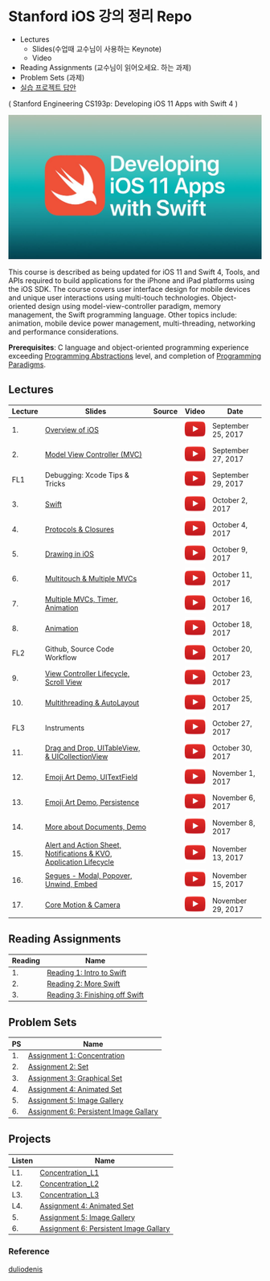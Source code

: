 # Stanford iOS 강의 정리 Repo
* Lectures
  * Slides(수업때 교수님이 사용하는 Keynote)
  * Video
* Reading Assignments (교수님이 읽어오세요. 하는 과제)
* Problem Sets (과제)
* [실습 프로젝트 답안](https://github.com/BestKora/CS193P-Fall-2017-DEMO)

( Stanford Engineering CS193p: Developing iOS 11 Apps with Swift 4 )

![](art/iTunesU.jpg?raw=true)

This course is described as being updated for iOS 11 and Swift 4, Tools, and APIs required to build applications for the iPhone and iPad platforms using the iOS SDK. The course covers user interface design for mobile devices and unique user interactions using multi-touch technologies. Object-oriented design using model-view-controller paradigm, memory management, the Swift programming language. Other topics include: animation, mobile device power management, multi-threading, networking and performance considerations.

**Prerequisites**: C language and object-oriented programming experience exceeding [Programming Abstractions](https://see.stanford.edu/Course/CS106B) level, and completion of [Programming Paradigms](https://see.stanford.edu/Course/CS107).

## Lectures
| Lecture | Slides | Source | Video | Date
| ------------- | ------------- | ------------- | ------------- | -------------
| 1. | [Overview of iOS](slides/Lecture-1-Slides.pdf) |  | [![](art/play.png?raw=true)](https://www.youtube.com/watch?v=z9IXfYHhKYI&index=1&list=PL_l7vS8VbNDFBiKIL3fEQhkKXTYsncsvN) | September 25, 2017
| 2. | [Model View Controller (MVC)](slides/Lecture-2-Slides.pdf) |  | [![](art/play.png?raw=true)](https://www.youtube.com/watch?v=4iGdu4IWMFc&index=2&list=PL_l7vS8VbNDFBiKIL3fEQhkKXTYsncsvN) | September 27, 2017
| FL1 | Debugging: Xcode Tips & Tricks |  | [![](art/play.png?raw=true)](https://www.youtube.com/watch?v=7CeXdDGjsVU&index=19&list=PL_l7vS8VbNDFBiKIL3fEQhkKXTYsncsvN) | September 29, 2017
| 3. | [Swift](slides/Lecture-3-Slides.pdf) |  | [![](art/play.png?raw=true)](https://www.youtube.com/watch?v=88husjydCWY&index=3&list=PL_l7vS8VbNDFBiKIL3fEQhkKXTYsncsvN) | October 2, 2017
| 4. | [Protocols & Closures](slides/Lecture-4-Slides.pdf) |  | [![](art/play.png?raw=true)](https://www.youtube.com/watch?v=RGMKmhy-eWE&list=PL_l7vS8VbNDFBiKIL3fEQhkKXTYsncsvN&index=4) | October 4, 2017
| 5. | [Drawing in iOS](slides/Lecture-5-Slides.pdf) | | [![](art/play.png?raw=true)](https://www.youtube.com/watch?v=pOO0pz0gPLk&list=PL_l7vS8VbNDFBiKIL3fEQhkKXTYsncsvN&index=5) | October 9, 2017
| 6. | [Multitouch & Multiple MVCs](slides/Lecture-6-Slides.pdf) | | [![](art/play.png?raw=true)](https://www.youtube.com/watch?v=N_PyNplrhys&index=6&list=PL_l7vS8VbNDFBiKIL3fEQhkKXTYsncsvN) | October 11, 2017
| 7. | [Multiple MVCs, Timer, Animation](slides/Lecture-7-Slides.pdf) | | [![](art/play.png?raw=true)](https://www.youtube.com/watch?v=diihWsxOsDk&index=7&list=PL_l7vS8VbNDFBiKIL3fEQhkKXTYsncsvN) | October 16, 2017
| 8. | [Animation](slides/Lecture-8-Slides.pdf) | | [![](art/play.png?raw=true)](https://www.youtube.com/watch?v=5w9lu9ABJzE&index=8&list=PL_l7vS8VbNDFBiKIL3fEQhkKXTYsncsvN) | October 18, 2017
| FL2 | Github, Source Code Workflow |  | [![](art/play.png?raw=true)](https://www.youtube.com/watch?v=P8gyK-_auNk&list=PL_l7vS8VbNDFBiKIL3fEQhkKXTYsncsvN&index=18) | October 20, 2017
| 9. | [View Controller Lifecycle, Scroll View](slides/Lecture-9-Slides.pdf) | |  [![](art/play.png?raw=true)](https://www.youtube.com/watch?v=QjrMau1WmmU&index=9&list=PL_l7vS8VbNDFBiKIL3fEQhkKXTYsncsvN) | October 23, 2017
| 10. | [Multithreading & AutoLayout](slides/Lecture-10-Slides.pdf) |  |  [![](art/play.png?raw=true)](https://www.youtube.com/watch?v=U1G8f6F3PyQ&list=PL_l7vS8VbNDFBiKIL3fEQhkKXTYsncsvN&index=10) | October 25, 2017
| FL3 | Instruments |  | [![](art/play.png?raw=true)](https://www.youtube.com/watch?v=BCNlw9rhEe0&list=PL_l7vS8VbNDFBiKIL3fEQhkKXTYsncsvN&index=20) | October 27, 2017
| 11. | [Drag and Drop, UITableView, & UICollectionView](slides/Lecture-11-Slides.pdf) | | [![](art/play.png?raw=true)](https://www.youtube.com/watch?v=hore835-Mj4&list=PL_l7vS8VbNDFBiKIL3fEQhkKXTYsncsvN&index=11) | October 30, 2017
| 12. | [Emoji Art Demo, UITextField](slides/Lecture-12-Slides.pdf) | | [![](art/play.png?raw=true)](https://www.youtube.com/watch?v=qCJ79tknk1I&index=12&list=PL_l7vS8VbNDFBiKIL3fEQhkKXTYsncsvN) | November 1, 2017
| 13. | [Emoji Art Demo, Persistence](slides/Lecture-13-Slides.pdf) | | [![](art/play.png?raw=true)](https://www.youtube.com/watch?v=9o-NSIiCHpg&list=PL_l7vS8VbNDFBiKIL3fEQhkKXTYsncsvN&index=13) | November 6, 2017
| 14. | [More about Documents, Demo](slides/Lecture-14-Slides.pdf) | | [![](art/play.png?raw=true)](https://www.youtube.com/watch?v=zKHcLLza_Es&index=14&list=PL_l7vS8VbNDFBiKIL3fEQhkKXTYsncsvN) | November 8, 2017
| 15. | [Alert and Action Sheet, Notifications & KVO, Application Lifecycle](slides/Lecture-15-Slides.pdf) | | [![](art/play.png?raw=true)](https://www.youtube.com/watch?v=bJLrcNEv88k&list=PL_l7vS8VbNDFBiKIL3fEQhkKXTYsncsvN&index=15) | November 13, 2017
| 16. | [Segues - Modal, Popover, Unwind, Embed](slides/Lecture-16-Slides.pdf) | | [![](art/play.png?raw=true)](https://www.youtube.com/watch?v=NK-KG294hrc&list=PL_l7vS8VbNDFBiKIL3fEQhkKXTYsncsvN&index=16) | November 15, 2017
| 17. | [Core Motion & Camera](slides/Lecture-17-Slides.pdf) | | [![](art/play.png?raw=true)](https://www.youtube.com/watch?v=ccG0QoSZIXA&index=17&list=PL_l7vS8VbNDFBiKIL3fEQhkKXTYsncsvN) | November 29, 2017

## Reading Assignments

| Reading  | Name
| ------------- | -------------
| 1. | [Reading 1: Intro to Swift](reading/Reading_1_Intro_to_Swift.pdf)
| 2. | [Reading 2: More Swift](reading/Reading_2_More_Swift.pdf)
| 3. | [Reading 3: Finishing off Swift](reading/Reading_3_Finishing_Off_Swift.pdf)

## Problem Sets

| PS  | Name
| ------------- | -------------
| 1. | [Assignment 1: Concentration](problemsets/Programming_Project_1_Concentration.pdf)
| 2. | [Assignment 2: Set](problemsets/Programming_Project_2_Set.pdf)
| 3. | [Assignment 3: Graphical Set](problemsets/Programming_Project_3_Graphical_Set.pdf)
| 4. | [Assignment 4: Animated Set](problemsets/Programming_Project_4_Animated_Set.pdf)
| 5. | [Assignment 5: Image Gallery](problemsets/Programming_Project_5_Image_Gallery.pdf)
| 6. | [Assignment 6: Persistent Image Gallary](problemsets/Programming_Project_6_Persistent_Image_Gallery.pdf)


## Projects
| Listen  | Name
| ------------- | -------------
| L1. | [Concentration_L1](Projects/Concentration_L1)
| L2. | [Concentration_L2](Projects/Concentration_L2)
| L3. | [Concentration_L3](Projects/Concentration_L3)
| L4. | [Assignment 4: Animated Set](problemsets/Programming_Project_4_Animated_Set.pdf)
| 5. | [Assignment 5: Image Gallery](problemsets/Programming_Project_5_Image_Gallery.pdf)
| 6. | [Assignment 6: Persistent Image Gallary](problemsets/Programming_Project_6_Persistent_Image_Gallery.pdf)


### Reference
[duliodenis](duliodenis)
